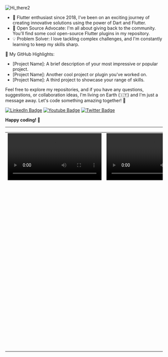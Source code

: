 ![Hi_there2](https://github.com/alnitak/alnitak/assets/192827/974931ab-9356-4076-89a6-3629fb7086ea)


- 📆 Flutter enthusiast since 2018, I've been on an exciting journey of creating innovative solutions using the power of Dart and Flutter.
- 🧰 Open Source Advocate: I'm all about giving back to the community. You'll find some cool open-source Flutter plugins in my repository.
- 💡 Problem Solver: I love tackling complex challenges, and I'm constantly learning to keep my skills sharp.

🌟 My GitHub Highlights:
- [Project Name]: A brief description of your most impressive or popular project.
- [Project Name]: Another cool project or plugin you've worked on.
- [Project Name]: A third project to showcase your range of skills.

Feel free to explore my repositories, and if you have any questions, suggestions, or collaboration ideas, I'm living on Earth (🇮🇹) and I'm just a message away. Let's code something amazing together! 🚀
<div id="badges">
  <a href="https://www.linkedin.com/in/marco-bavagnoli/"><img src="https://img.shields.io/badge/LinkedIn-blue?logo=linkedin" alt="LinkedIn Badge"/></a>
  <a href="https://www.youtube.com/@MarcoBavagnoli/videos"><img src="https://img.shields.io/badge/YouTube-red?logo=youtube&logoColor=white" alt="Youtube Badge"/></a>
  <a href="https://twitter.com/lildeimos"><img src="https://img.shields.io/badge/Twitter-blue?logo=twitter&logoColor=white" alt="Twitter Badge"/></a>
</div>

**Happy coding! 🚀**

---



<table>
<tr>
	<td width=250 valign="top">
		<video src="https://github.com/alnitak/flutter_soloud/assets/192827/384c88aa-5daf-4f10-a879-169ab8522690"></video>
	</td>
	<td width=250 valign="top">
		<video src="https://github.com/alnitak/flutter_soloud/assets/192827/bfc5aa73-6dbc-42f5-90e4-bc1cc5e181e0"></video>
	</td>
	<td valign="top">
		Flutter low level audio plugin using SoLoud C++ library and FFI
		<ul>
		<li><b>Player</b> and <b>capture</b> audio from microphone</li>
		<li><b>3D audio</b> with doppler effect</li>
		<li><b>Faders</b>, <b>oscillators</b>, audio effects like <b>echo</b>, <b>freeverb</b>, <b>robotizer</b>, <b>equalizer</b>, <b>bassboost</b></li>
		<li>retrieval of audio <b>FFT</b> and <b>wave data</b></li>
		</ul>
		<br/>
		<a href="https://github.com/alnitak/flutter_soloud">
  			<img height=120 align="center" src="https://github-readme-stats.vercel.app/api/pin/?username=alnitak&repo=flutter_soloud&theme=transparent" />
		</a>
	</td>
</tr>
</table>




